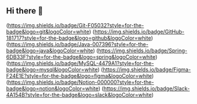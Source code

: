 ## Hi there 👋

(https://img.shields.io/badge/Git-F05032?style=for-the-badge&logo=git&logoColor=white)
(https://img.shields.io/badge/GitHub-181717?style=for-the-badge&logo=github&logoColor=white)
(https://img.shields.io/badge/Java-007396?style=for-the-badge&logo=java&logoColor=white)
(https://img.shields.io/badge/Spring-6DB33F?style=for-the-badge&logo=spring&logoColor=white)
(https://img.shields.io/badge/MySQL-4479A1?style=for-the-badge&logo=mysql&logoColor=white)
(https://img.shields.io/badge/Figma-F24E1E?style=for-the-badge&logo=figma&logoColor=white)
(https://img.shields.io/badge/Notion-000000?style=for-the-badge&logo=notion&logoColor=white)
(https://img.shields.io/badge/Slack-4A154B?style=for-the-badge&logo=slack&logoColor=white)

